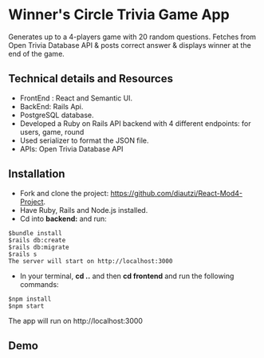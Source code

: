 # Winner's Circle Trivia Game App

Generates up to a 4-players game with 20 random questions. Fetches from Open Trivia Database API & posts correct answer & displays winner at the end of the game. 

## Technical details and Resources


- FrontEnd : React and Semantic UI.
- BackEnd: Rails Api.
- PostgreSQL database.
- Developed a Ruby on Rails API backend with 4 different endpoints: for users, game, round
- Used serializer to format the JSON file.
- APIs:  Open Trivia Database API

## Installation
- Fork and clone the project: https://github.com/diautzi/React-Mod4-Project.
- Have Ruby, Rails and Node.js installed.
- Cd into **backend:** and run:
```
$bundle install
$rails db:create
$rails db:migrate
$rails s 
The server will start on http://localhost:3000
```

- In your terminal, **cd ..** and then **cd frontend** and run the following commands:
```
$npm install
$npm start
```
The app will run on http://localhost:3000

## Demo


